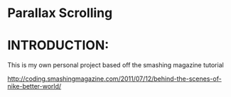 Parallax Scrolling
==================


# INTRODUCTION: 
This is my own personal project based off the smashing magazine tutorial

http://coding.smashingmagazine.com/2011/07/12/behind-the-scenes-of-nike-better-world/
